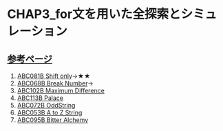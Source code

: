 # CHAP3_for文を用いた全探索とシミュレーション

[参考ページ](t.ly/O5nNe)
---
1. [ABC081B Shift only](https://atcoder.jp/contests/abc081/tasks/abc081_b)→★★
1. [ABC068B Break Number](https://atcoder.jp/contests/abc068/tasks/abc068_b)→
1. [ABC102B Maximum Difference](https://atcoder.jp/contests/abc102/tasks/abc102_b)
1. [ABC113B Palace](https://atcoder.jp/contests/abc113/tasks/abc113_b)
1. [ABC072B OddString](https://atcoder.jp/contests/abc072/tasks/abc072_b)
1. [ABC053B A to Z String](https://atcoder.jp/contests/abc053/tasks/abc053_b)
1. [ABC095B Bitter Alchemy](https://atcoder.jp/contests/abc095/tasks/abc095_b)

